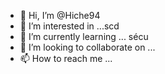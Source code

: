 - 👋 Hi, I’m @Hiche94
- 👀 I’m interested in ...scd
- 🌱 I’m currently learning ... sécu  
- 💞️ I’m looking to collaborate on ...
- 📫 How to reach me ...

<!---
Hiche94/Hiche94 is a ✨ special ✨ repository because its `README.md` (this file) appears on your GitHub profile.
You can click the Preview link to take a look at your changes.
--->

